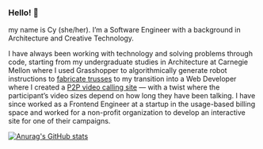 ### Hello! 👋

my name is Cy (she/her). I’m a Software Engineer with a background in Architecture and Creative Technology.

I have always been working with technology and solving problems through code, starting from my undergraduate studies in Architecture at Carnegie Mellon where I used Grasshopper to algorithmically generate robot instructions to [fabricate trusses](https://www.cy-kim.com/timber) to my transition into a Web Developer where I created a [P2P video calling site](https://github.com/cy-kim/listen-more-than-you-speak) — with a twist where the participant’s video sizes depend on how long they have been talking. I have since worked as a Frontend Engineer at a startup in the usage-based billing space and worked for a non-profit organization to develop an interactive site for one of their campaigns.

[![Anurag's GitHub stats](https://github-readme-stats.vercel.app/api?username=cy-kim)](https://github.com/anuraghazra/github-readme-stats)
